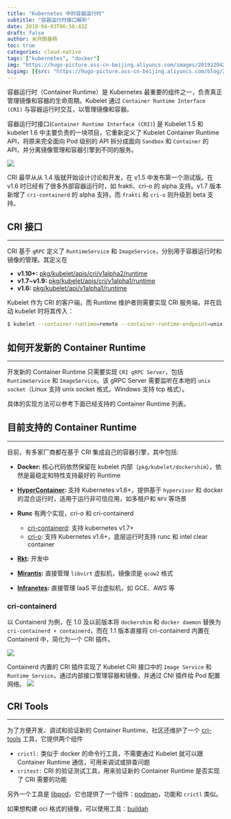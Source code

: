 ```yaml
---
title: "Kubernetes 中的容器运行时"
subtitle: "容器运行时接口解析"
date: 2018-04-03T06:50:43Z
draft: false
author: 米开朗基杨
toc: true
categories: cloud-native
tags: ["kubernetes", "docker"]
img: "https://hugo-picture.oss-cn-beijing.aliyuncs.com/images/20191204211758.png"
bigimg: [{src: "https://hugo-picture.oss-cn-beijing.aliyuncs.com/blog/2019-04-27-080627.jpg"}]
---
```


容器运行时（Container Runtime）是 Kubernetes 最重要的组件之一，负责真正管理镜像和容器的生命周期。Kubelet 通过 `Container Runtime Interface (CRI)` 与容器运行时交互，以管理镜像和容器。

容器运行时接口(`Container Runtime Interface (CRI)`) 是 Kubelet 1.5 和 kubelet 1.6 中主要负责的一块项目，它重新定义了 Kubelet Container Runtime API，将原来完全面向 Pod 级别的 API 拆分成面向 `Sandbox` 和 `Container` 的 API，并分离镜像管理和容器引擎到不同的服务。

![](https://images.icloudnative.io/uPic/7Ds35Y.jpg)

CRI 最早从从 1.4 版就开始设计讨论和开发，在 v1.5 中发布第一个测试版。在 v1.6 时已经有了很多外部容器运行时，如 frakti、cri-o 的 alpha 支持。v1.7 版本新增了 `cri-containerd` 的 alpha 支持，而 `frakti` 和 `cri-o` 则升级到 beta 支持。

## CRI 接口

----

CRI 基于 `gRPC` 定义了 `RuntimeService` 和 `ImageService`，分别用于容器运行时和镜像的管理。其定义在

+ **v1.10+:** [pkg/kubelet/apis/cri/v1alpha2/runtime](https://github.com/kubernetes/kubernetes/blob/release-1.10/pkg/kubelet/apis/cri/runtime/v1alpha2)
+ **v1.7~v1.9:** [pkg/kubelet/apis/cri/v1alpha1/runtime](https://github.com/kubernetes/kubernetes/tree/release-1.9/pkg/kubelet/apis/cri/v1alpha1/runtime)
+ **v1.6:** [pkg/kubelet/api/v1alpha1/runtime](https://github.com/kubernetes/kubernetes/tree/release-1.6/pkg/kubelet/api/v1alpha1/runtime)

Kubelet 作为 CRI 的客户端，而 Runtime 维护者则需要实现 CRI 服务端，并在启动 kubelet 时将其传入：

```bash
$ kubelet --container-runtime=remote --container-runtime-endpoint=unix:///var/run/crio/crio.sock ..
```

## 如何开发新的 Container Runtime

----

开发新的 Container Runtime 只需要实现 `CRI gRPC Server`，包括 `RuntimeService` 和 `ImageService`。该 gRPC Server 需要监听在本地的 `unix socket`（Linux 支持 unix socket 格式，Windows 支持 tcp 格式）。

具体的实现方法可以参考下面已经支持的 Container Runtime 列表。

## 目前支持的 Container Runtime

----

目前，有多家厂商都在基于 CRI 集成自己的容器引擎，其中包括:

+ **Docker:** 核心代码依然保留在 kubelet 内部（`pkg/kubelet/dockershim`），依然是最稳定和特性支持最好的 Runtime

+ **[HyperContainer](https://github.com/kubernetes/frakti):** 支持 Kubernetes v1.6+，提供基于 `hypervisor` 和 docker 的混合运行时，适用于运行非可信应用，如多租户和 `NFV` 等场景

+ **Runc** 有两个实现，cri-o 和 cri-containerd
    + [cri-containerd](https://github.com/kubernetes-incubator/cri-containerd): 支持 kubernetes v1.7+
    + [cri-o](https://github.com/kubernetes-incubator/cri-o): 支持 Kubernetes v1.6+，底层运行时支持 runc 和 intel clear container

+ **[Rkt](https://github.com/kubernetes-incubator/rktlet):** 开发中

+ **[Mirantis](https://github.com/Mirantis/virtlet):** 直接管理 `libvirt` 虚拟机，镜像须是 `qcow2` 格式

+ **[Infranetes](https://github.com/apporbit/infranetes):** 直接管理 IaaS 平台虚拟机，如 GCE、AWS 等

### cri-containerd

以 Containerd 为例，在 1.0 及以前版本将 `dockershim` 和 `docker daemon` 替换为 `cri-containerd + containerd`，而在 1.1 版本直接将 cri-containerd 内置在 Containerd 中，简化为一个 CRI 插件。

![](https://images.icloudnative.io/uPic/4pdror.jpg)

Containerd 内置的 CRI 插件实现了 Kubelet CRI 接口中的 `Image Service` 和 `Runtime Service`，通过内部接口管理容器和镜像，并通过 CNI 插件给 Pod 配置网络。
![](https://images.icloudnative.io/uPic/mCGR3h.jpg)

## CRI Tools

----

为了方便开发、调试和验证新的 Container Runtime，社区还维护了一个 [cri-tools](https://github.com/kubernetes-incubator/cri-tools) 工具，它提供两个组件

+ `crictl:` 类似于 docker 的命令行工具，不需要通过 Kubelet 就可以跟 Container Runtime 通信，可用来调试或排查问题
+ `critest:` CRI 的验证测试工具，用来验证新的 Container Runtime 是否实现了 CRI 需要的功能

另外一个工具是 [libpod](https://github.com/projectatomic/libpod)，它也提供了一个组件：[podman](https://github.com/projectatomic/libpod/blob/master/cmd/podman)，功能和 `crictl` 类似。

如果想构建 oci 格式的镜像，可以使用工具：[buildah](https://github.com/projectatomic/buildah)

